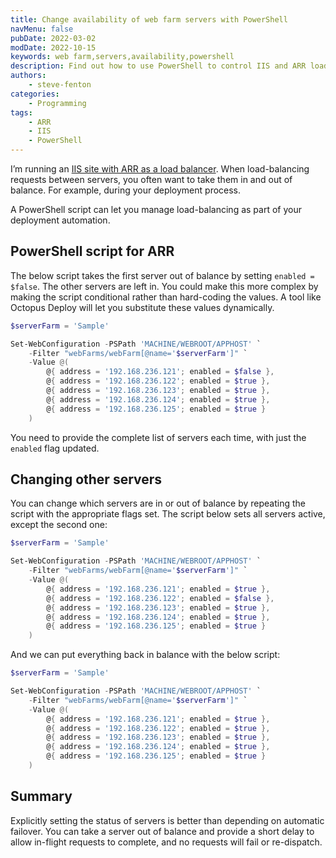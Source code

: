 ```yaml
---
title: Change availability of web farm servers with PowerShell
navMenu: false
pubDate: 2022-03-02
modDate: 2022-10-15
keywords: web farm,servers,availability,powershell
description: Find out how to use PowerShell to control IIS and ARR load-balanced web farms.
authors:
    - steve-fenton
categories:
    - Programming
tags:
    - ARR
    - IIS
    - PowerShell
---
```


I’m running an [IIS site with ARR as a load balancer](/blog/2022/02/load-balancing-with-iis-and-application-request-routing/). When load-balancing requests between servers, you often want to take them in and out of balance. For example, during your deployment process.

A PowerShell script can let you manage load-balancing as part of your deployment automation.

## PowerShell script for ARR

The below script takes the first server out of balance by setting `enabled = $false`. The other servers are left in. You could make this more complex by making the script conditional rather than hard-coding the values. A tool like Octopus Deploy will let you substitute these values dynamically.

```powershell
$serverFarm = 'Sample'

Set-WebConfiguration -PSPath 'MACHINE/WEBROOT/APPHOST' `
    -Filter "webFarms/webFarm[@name='$serverFarm']" `
    -Value @(
        @{ address = '192.168.236.121'; enabled = $false },
        @{ address = '192.168.236.122'; enabled = $true },
        @{ address = '192.168.236.123'; enabled = $true },
        @{ address = '192.168.236.124'; enabled = $true },
        @{ address = '192.168.236.125'; enabled = $true }
    )
```

You need to provide the complete list of servers each time, with just the `enabled` flag updated.

## Changing other servers

You can change which servers are in or out of balance by repeating the script with the appropriate flags set. The script below sets all servers active, except the second one:

```powershell
$serverFarm = 'Sample'

Set-WebConfiguration -PSPath 'MACHINE/WEBROOT/APPHOST' `
    -Filter "webFarms/webFarm[@name='$serverFarm']" `
    -Value @(
        @{ address = '192.168.236.121'; enabled = $true },
        @{ address = '192.168.236.122'; enabled = $false },
        @{ address = '192.168.236.123'; enabled = $true },
        @{ address = '192.168.236.124'; enabled = $true },
        @{ address = '192.168.236.125'; enabled = $true }
    )
```

And we can put everything back in balance with the below script:

```powershell
$serverFarm = 'Sample'

Set-WebConfiguration -PSPath 'MACHINE/WEBROOT/APPHOST' `
    -Filter "webFarms/webFarm[@name='$serverFarm']" `
    -Value @(
        @{ address = '192.168.236.121'; enabled = $true },
        @{ address = '192.168.236.122'; enabled = $true },
        @{ address = '192.168.236.123'; enabled = $true },
        @{ address = '192.168.236.124'; enabled = $true },
        @{ address = '192.168.236.125'; enabled = $true }
    )
```

## Summary

Explicitly setting the status of servers is better than depending on automatic failover. You can take a server out of balance and provide a short delay to allow in-flight requests to complete, and no requests will fail or re-dispatch.